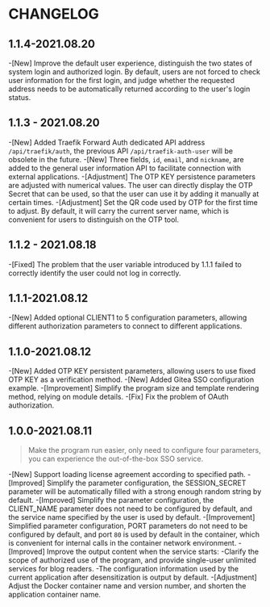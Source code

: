# CHANGELOG

## 1.1.4-2021.08.20

-[New] Improve the default user experience, distinguish the two states of system login and authorized login. By default, users are not forced to check user information for the first login, and judge whether the requested address needs to be automatically returned according to the user's login status.

## 1.1.3 - 2021.08.20

-[New] Added Traefik Forward Auth dedicated API address `/api/traefik/auth`, the previous API `/api/traefik-auth-user` will be obsolete in the future.
-[New] Three fields, `id`, `email`, and `nickname`, are added to the general user information API to facilitate connection with external applications.
-[Adjustment] The OTP KEY persistence parameters are adjusted with numerical values. The user can directly display the OTP Secret that can be used, so that the user can use it by adding it manually at certain times.
-[Adjustment] Set the QR code used by OTP for the first time to adjust. By default, it will carry the current server name, which is convenient for users to distinguish on the OTP tool.

## 1.1.2 - 2021.08.18

-[Fixed] The problem that the user variable introduced by 1.1.1 failed to correctly identify the user could not log in correctly.

## 1.1.1-2021.08.12

-[New] Added optional CLIENT1 to 5 configuration parameters, allowing different authorization parameters to connect to different applications.

## 1.1.0-2021.08.12

-[New] Added OTP KEY persistent parameters, allowing users to use fixed OTP KEY as a verification method.
-[New] Added Gitea SSO configuration example.
-[Improvement] Simplify the program size and template rendering method, relying on module details.
-[Fix] Fix the problem of OAuth authorization.

## 1.0.0-2021.08.11

> Make the program run easier, only need to configure four parameters, you can experience the out-of-the-box SSO service.

-[New] Support loading license agreement according to specified path.
-[Improved] Simplify the parameter configuration, the SESSION_SECRET parameter will be automatically filled with a strong enough random string by default.
-[Improved] Simplify the parameter configuration, the CLIENT_NAME parameter does not need to be configured by default, and the service name specified by the user is used by default.
-[Improvement] Simplified parameter configuration, PORT parameters do not need to be configured by default, and port `80` is used by default in the container, which is convenient for internal calls in the container network environment.
-[Improved] Improve the output content when the service starts:
  -Clarify the scope of authorized use of the program, and provide single-user unlimited services for blog readers.
  -The configuration information used by the current application after desensitization is output by default.
-[Adjustment] Adjust the Docker container name and version number, and shorten the application container name.